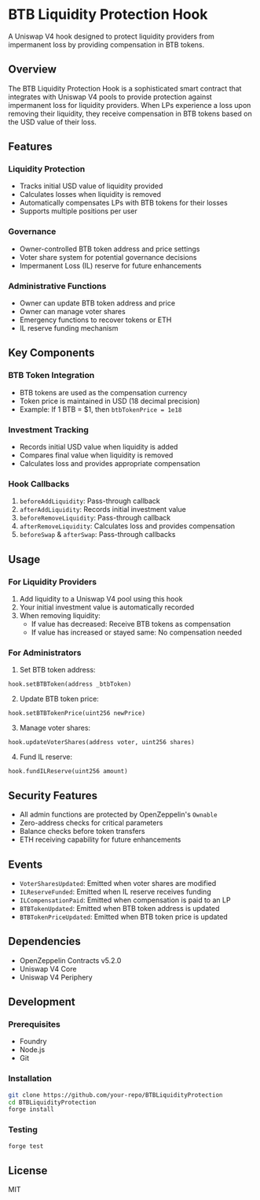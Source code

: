 # BTB Liquidity Protection Hook

A Uniswap V4 hook designed to protect liquidity providers from impermanent loss by providing compensation in BTB tokens.

## Overview

The BTB Liquidity Protection Hook is a sophisticated smart contract that integrates with Uniswap V4 pools to provide protection against impermanent loss for liquidity providers. When LPs experience a loss upon removing their liquidity, they receive compensation in BTB tokens based on the USD value of their loss.

## Features

### Liquidity Protection
- Tracks initial USD value of liquidity provided
- Calculates losses when liquidity is removed
- Automatically compensates LPs with BTB tokens for their losses
- Supports multiple positions per user

### Governance
- Owner-controlled BTB token address and price settings
- Voter share system for potential governance decisions
- Impermanent Loss (IL) reserve for future enhancements

### Administrative Functions
- Owner can update BTB token address and price
- Owner can manage voter shares
- Emergency functions to recover tokens or ETH
- IL reserve funding mechanism

## Key Components

### BTB Token Integration
- BTB tokens are used as the compensation currency
- Token price is maintained in USD (18 decimal precision)
- Example: If 1 BTB = $1, then `btbTokenPrice = 1e18`

### Investment Tracking
- Records initial USD value when liquidity is added
- Compares final value when liquidity is removed
- Calculates loss and provides appropriate compensation

### Hook Callbacks
1. `beforeAddLiquidity`: Pass-through callback
2. `afterAddLiquidity`: Records initial investment value
3. `beforeRemoveLiquidity`: Pass-through callback
4. `afterRemoveLiquidity`: Calculates loss and provides compensation
5. `beforeSwap` & `afterSwap`: Pass-through callbacks

## Usage

### For Liquidity Providers
1. Add liquidity to a Uniswap V4 pool using this hook
2. Your initial investment value is automatically recorded
3. When removing liquidity:
   - If value has decreased: Receive BTB tokens as compensation
   - If value has increased or stayed same: No compensation needed

### For Administrators
1. Set BTB token address:
```solidity
hook.setBTBToken(address _btbToken)
```

2. Update BTB token price:
```solidity
hook.setBTBTokenPrice(uint256 newPrice)
```

3. Manage voter shares:
```solidity
hook.updateVoterShares(address voter, uint256 shares)
```

4. Fund IL reserve:
```solidity
hook.fundILReserve(uint256 amount)
```

## Security Features
- All admin functions are protected by OpenZeppelin's `Ownable`
- Zero-address checks for critical parameters
- Balance checks before token transfers
- ETH receiving capability for future enhancements

## Events
- `VoterSharesUpdated`: Emitted when voter shares are modified
- `ILReserveFunded`: Emitted when IL reserve receives funding
- `ILCompensationPaid`: Emitted when compensation is paid to an LP
- `BTBTokenUpdated`: Emitted when BTB token address is updated
- `BTBTokenPriceUpdated`: Emitted when BTB token price is updated

## Dependencies
- OpenZeppelin Contracts v5.2.0
- Uniswap V4 Core
- Uniswap V4 Periphery

## Development

### Prerequisites
- Foundry
- Node.js
- Git

### Installation
```bash
git clone https://github.com/your-repo/BTBLiquidityProtection
cd BTBLiquidityProtection
forge install
```

### Testing
```bash
forge test
```

## License
MIT
